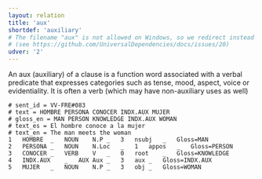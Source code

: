 ```yaml
---
layout: relation
title: 'aux'
shortdef: 'auxiliary'
# The filename "aux" is not allowed on Windows, so we redirect instead
# (see https://github.com/UniversalDependencies/docs/issues/20)
udver: '2'
---
```


An aux (auxiliary) of a clause is a function word associated with a verbal predicate that expresses categories such as tense, mood, aspect, voice or evidentiality. It is often a verb (which may have non-auxiliary uses as well) 

~~~ conllu
# sent_id = VV-FRE#083
# text = HOMBRE PERSONA CONOCER INDX.AUX MUJER
# gloss_en = MAN PERSON KNOWLEDGE INDX.AUX WOMAN
# text_es = El hombre conoce a la mujer
# text_en = The man meets the woman
1	HOMBRE	_	NOUN	N.P	_	3	nsubj	_	Gloss=MAN
2	PERSONA	_	NOUN	N.Loc	_	1	appos	_	Gloss=PERSON
3	CONOCER	_	VERB	V	_	0	root	_	Gloss=KNOWLEDGE
4	INDX.AUX	_	AUX	Aux	_	3	aux	_	Gloss=INDX.AUX
5	MUJER	_	NOUN	N.P	_	3	obj	_	Gloss=WOMAN
~~~

